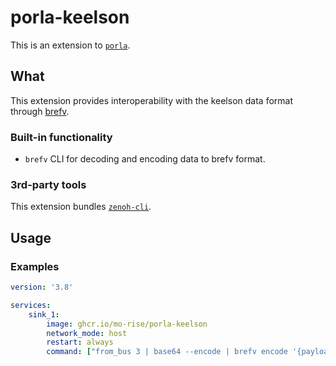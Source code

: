 # porla-keelson
This is an extension to [`porla`](https://github.com/MO-RISE/porla).

## What

This extension provides interoperability with the keelson data format through [brefv](https://github.com/MO-RISE/keelson/tree/main/brefv).

### Built-in functionality

* `brefv` CLI for decoding and encoding data to brefv format.

### 3rd-party tools

This extension bundles [`zenoh-cli`](https://github.com/MO-RISE/zenoh-cli).

## Usage

### Examples
```yaml
version: '3.8'

services:
    sink_1:
        image: ghcr.io/mo-rise/porla-keelson
        network_mode: host
        restart: always
        command: ["from_bus 3 | base64 --encode | brefv encode '{payload_b64}' '{envelope}' | zenoh put --base64 --key my/key/expression --line '{message}'"]

```
